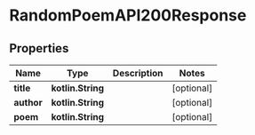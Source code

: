 
# RandomPoemAPI200Response

## Properties
| Name | Type | Description | Notes |
| ------------ | ------------- | ------------- | ------------- |
| **title** | **kotlin.String** |  |  [optional] |
| **author** | **kotlin.String** |  |  [optional] |
| **poem** | **kotlin.String** |  |  [optional] |




